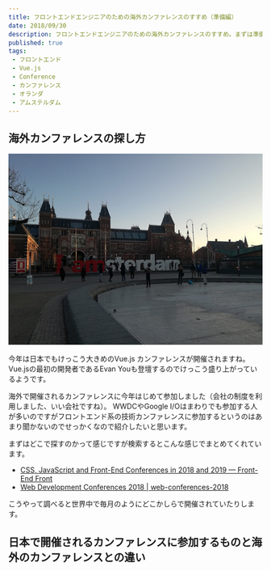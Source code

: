 ```yaml
---
title: フロントエンドエンジニアのための海外カンファレンスのすすめ（準備編）
date: 2018/09/30
description: フロントエンドエンジニアのための海外カンファレンスのすすめ。まずは準備段階で何をしないといけないのか。
published: true
tags: 
 - フロントエンド
 - Vue.js 
 - Conference
 - カンファレンス
 - オランダ
 - アムステルダム
---
```


## 海外カンファレンスの探し方

![I amsterdam](/images/photos/IMG_20180214_083825.jpg "I amsterdam")

今年は日本でもけっこう大きめのVue.js カンファレンスが開催されますね。  
Vue.jsの最初の開発者であるEvan Youも登壇するのでけっこう盛り上がっているようです。

海外で開催されるカンファレンスに今年はじめて参加しました（会社の制度を利用しました、いい会社ですね）。
WWDCやGoogle I/Oはまわりでも参加する人が多いのですがフロントエンド系の技術カンファレンスに参加するというのはあまり聞かないのでせっかくなので紹介したいと思います。

まずはどこで探すのかって感じですが検索するとこんな感じでまとめてくれています。

* [CSS, JavaScript and Front-End Conferences in 2018 and 2019 — Front-End Front](https://frontendfront.com/conferences/)
* [Web Development Conferences 2018 | web-conferences-2018](https://asciidisco.github.io/web-conferences-2018/)

こうやって調べると世界中で毎月のようにどこかしらで開催されていたりします。

<!-- more -->

## 日本で開催されるカンファレンスに参加するものと海外のカンファレンスとの違い

